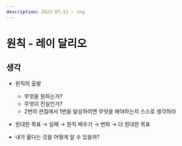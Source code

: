 ```yaml
---
description: 2023.07.11 ~ ing
---
```


# 원칙 - 레이 달리오

## 생각

* 원칙의 출발
  * 무엇을 원하는가?
  * 무엇이 진실인가?
  * 2번의 관점에서 1번을 달성하려면 무엇을 해야하는지 스스로 생각하라
* 원대한 목표 → 실패 → 원칙 배우기 → 변화 → 더 원대한 목표



* 내가 옳다는 것을 어떻게 알 수 있을까?
